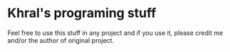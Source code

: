 Khral's programing stuff
========================
Feel free to use this stuff in any project and if you use it,
please credit me and/or the author of original project.
